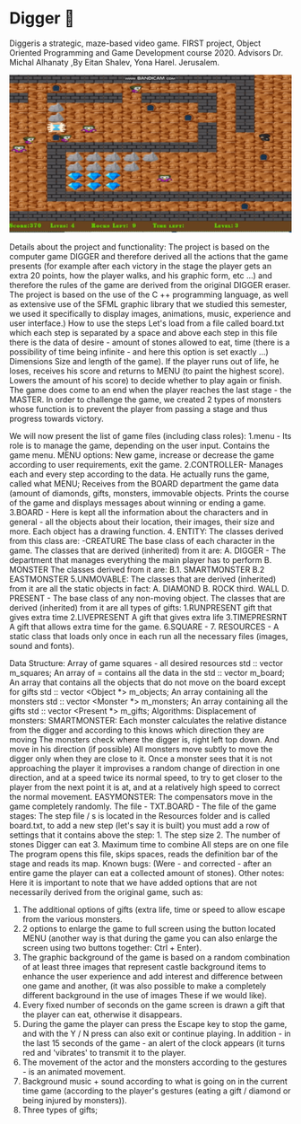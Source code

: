 # Digger :ring:
Diggeris a strategic, maze-based video game. FIRST project,  Object Oriented Programming and Game Development course 2020. Advisors Dr. Michal Alhanaty ,By Eitan Shalev, Yona Harel. Jerusalem.

[![](https://github.com/eitanshalev/Digger/blob/main/DIGGER_GAME.gif)](http://www.youtube.com/watch?v=zQyBtQYChKc "my video")


Details about the project and functionality:
The project is based on the computer game DIGGER and therefore derived all the actions that the game presents (for example after each victory in the stage the player gets an extra 20 points, how the player walks, and his graphic form, etc ...) and therefore the rules of the game are derived from the original DIGGER eraser.
The project is based on the use of the C ++ programming language, as well as extensive use of the SFML graphic library that we studied this semester, we used it specifically to display images, animations, music, experience and user interface.)
How to use the steps Let's load from a file called board.txt which each step is separated by a space and above each step in this file there is the data of desire - amount of stones allowed to eat, time (there is a possibility of time being infinite - and here this option is set exactly ...) Dimensions Size and length of the game).
If the player runs out of life, he loses, receives his score and returns to MENU (to paint the highest score).
Lowers the amount of his score) to decide whether to play again or finish. The game does come to an end when the player reaches the last stage - the MASTER. In order to challenge the game, we created 2 types of monsters whose function is to prevent the player from passing a stage and thus progress towards victory.

We will now present the list of game files (including class roles):
1.menu - Its role is to manage the game, depending on the user input. Contains the game menu.
MENU options: New game, increase or decrease the game according to user requirements, exit the game.
2.CONTROLLER- Manages each and every step according to the data. He actually runs the game, called what MENU; Receives from the BOARD department the game data (amount of diamonds, gifts, monsters, immovable objects. Prints the course of the game and displays messages about winning or ending a game.
3.BOARD - Here is kept all the information about the characters and in general - all the objects about their location, their images, their size and more. Each object has a drawing function.
4. ENTITY: The classes derived from this class are:
-CREATURE The base class of each character in the game.
The classes that are derived (inherited) from it are:
A. DIGGER - The department that manages everything the main player has to perform
B. MONSTER The classes derived from it are:
B.1. SMARTMONSTER
B.2 EASTMONSTER
5.UNMOVABLE: The classes that are derived (inherited) from it are all the static objects in fact:
A. DIAMOND
B. ROCK
third. WALL
D. PRESENT - The base class of any non-moving object. The classes that are derived (inherited) from it are all types of gifts:
1.RUNPRESENT gift that gives extra time
2.LIVEPRESENT A gift that gives extra life
3.TIMEPRESRNT A gift that allows extra time for the game.
6.SQUARE -
7. RESOURCES - A static class that loads only once in each run all the necessary files (images, sound and fonts).



Data Structure:
Array of game squares - all desired resources std :: vector <Square> m_squares;
An array of = contains all the data in the std :: vector <std :: string> m_board;
An array that contains all the objects that do not move on the board except for gifts std :: vector <Object *> m_objects;
An array containing all the monsters std :: vector <Monster *> m_monsters;
An array containing all the gifts std :: vector <Present *> m_gifts;
Algorithms:
Displacement of monsters:
SMARTMONSTER:
Each monster calculates the relative distance from the digger and according to this knows which direction they are moving
The monsters check where the digger is, right left top down. And move in his direction (if possible)
All monsters move subtly to move the digger only when they are close to it. Once a monster sees that it is not approaching the player it improvises a random change of direction in one direction, and at a speed twice its normal speed, to try to get closer to the player from the next point it is at, and at a relatively high speed to correct the normal movement.
EASYMONSTER:
The compensators move in the game completely randomly.
The file - TXT.BOARD - The file of the game stages:
The step file / s is located in the Resources folder and is called board.txt, to add a new step (let's say it is built) you must add a row of settings that it contains above the step: 1. The step size
                                                                      2. The number of stones Digger can eat
                                                                       3. Maximum time to combine
 All steps are on one file
The program opens this file, skips spaces, reads the definition bar of the stage and reads its map.
Known bugs:
(Were - and corrected - after an entire game the player can eat a collected amount of stones).
Other notes:
Here it is important to note that we have added options that are not necessarily derived from the original game, such as:
1. The additional options of gifts (extra life, time or speed to allow escape from the various monsters.
2. 2 options to enlarge the game to full screen using the button located MENU (another way is that during the game you can also enlarge the screen using two buttons together: Ctrl + Enter).
3. The graphic background of the game is based on a random combination of at least three images that represent castle background items to enhance the user experience and add interest and difference between one game and another, (it was also possible to make a completely different background in the use of images These if we would like).
4. Every fixed number of seconds on the game screen is drawn a gift that the player can eat, otherwise it disappears.
5. During the game the player can press the Escape key to stop the game, and with the Y / N press can also exit or continue playing. In addition - in the last 15 seconds of the game - an alert of the clock appears (it turns red and 'vibrates' to transmit it to the player.
6. The movement of the actor and the monsters according to the gestures - is an animated movement.
7. Background music + sound according to what is going on in the current time game (according to the player's gestures (eating a gift / diamond or being injured by monsters)).
7. Three types of gifts;
